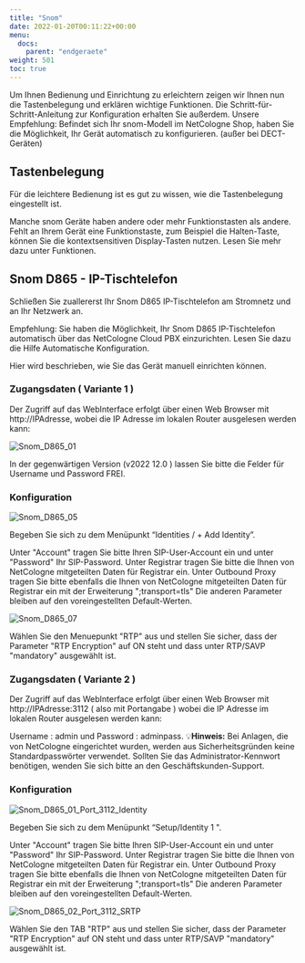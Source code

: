 ```yaml
---
title: "Snom"
date: 2022-01-20T00:11:22+00:00
menu:
  docs:
    parent: "endgeraete"
weight: 501
toc: true
---
```


Um Ihnen Bedienung und Einrichtung zu erleichtern zeigen wir Ihnen nun die Tastenbelegung und erklären wichtige Funktionen. Die Schritt-für-Schritt-Anleitung zur Konfiguration erhalten Sie außerdem. Unsere Empfehlung: Befindet sich Ihr snom-Modell im NetCologne Shop, haben Sie die Möglichkeit, Ihr Gerät automatisch zu konfigurieren. (außer bei DECT-Geräten)


## Tastenbelegung

Für die leichtere Bedienung ist es gut zu wissen, wie die Tastenbelegung eingestellt ist.

Manche snom Geräte haben andere oder mehr Funktionstasten als andere. Fehlt an Ihrem Gerät eine Funktionstaste, zum Beispiel die Halten-Taste, können Sie die kontextsensitiven Display-Tasten nutzen. Lesen Sie mehr dazu unter Funktionen.

## Snom D865 - IP-Tischtelefon 

Schließen Sie zuallererst Ihr Snom D865 IP-Tischtelefon am Stromnetz und an Ihr Netzwerk an.

Empfehlung: Sie haben die Möglichkeit, Ihr Snom D865 IP-Tischtelefon automatisch über das NetCologne 
Cloud PBX einzurichten. Lesen Sie dazu die Hilfe Automatische Konfiguration.

Hier wird beschrieben, wie Sie das Gerät manuell einrichten können.

### Zugangsdaten ( Variante 1 )

Der Zugriff auf das WebInterface erfolgt über einen Web Browser mit http://IPAdresse, 
wobei die IP Adresse im lokalen Router ausgelesen werden kann:


![Snom_D865_01](https://github.com/NetCologne/cloudpbx-docs/assets/99875491/f94d6776-dd08-4d0e-b53e-c15842eaa1c0)

In der gegenwärtigen Version (v2022 12.0 ) lassen Sie bitte die Felder für Username und Password FREI.

### Konfiguration


![Snom_D865_05](https://github.com/NetCologne/cloudpbx-docs/assets/99875491/4553f0bf-8a1b-417f-b470-8116dfb684c9)


Begeben Sie sich zu dem Menüpunkt “Identities / + Add Identity”. 

Unter "Account" tragen Sie bitte Ihren SIP-User-Account ein und unter "Password" Ihr SIP-Password.
Unter Registrar tragen Sie bitte die Ihnen von NetCologne mitgeteilten Daten für Registrar ein.
Unter Outbound Proxy tragen Sie bitte ebenfalls die Ihnen von NetCologne mitgeteilten Daten für Registrar ein
mit der Erweiterung ";transport=tls"
Die anderen Parameter bleiben auf den voreingestellten Default-Werten.



![Snom_D865_07](https://github.com/NetCologne/cloudpbx-docs/assets/99875491/dc0e0390-3a10-482d-9302-2ae450673a51)



Wählen Sie den Menuepunkt "RTP" aus und stellen Sie sicher, dass der 
Parameter "RTP Encryption" auf ON steht und dass unter RTP/SAVP "mandatory" ausgewählt ist.

### Zugangsdaten ( Variante 2 )

Der Zugriff auf das WebInterface erfolgt über einen Web Browser mit http://IPAdresse:3112 ( also mit Portangabe ) 
wobei die IP Adresse im lokalen Router ausgelesen werden kann:




Username : admin und Password : adminpass.
💡**Hinweis:** Bei Anlagen, die von NetCologne eingerichtet wurden, werden aus Sicherheitsgründen keine Standardpasswörter verwendet. Sollten Sie das Administrator-Kennwort benötigen, wenden Sie sich bitte an den Geschäftskunden-Support.


### Konfiguration

![Snom_D865_01_Port_3112_Identity](https://github.com/NetCologne/cloudpbx-docs/assets/99875491/cb13acdd-8903-4d79-b2eb-23f61762b4c3)


Begeben Sie sich zu dem Menüpunkt “Setup/Identity 1 ". 

Unter "Account" tragen Sie bitte Ihren SIP-User-Account ein und unter "Password" Ihr SIP-Password.
Unter Registrar tragen Sie bitte die Ihnen von NetCologne mitgeteilten Daten für Registrar ein.
Unter Outbound Proxy tragen Sie bitte ebenfalls die Ihnen von NetCologne mitgeteilten Daten für Registrar ein
mit der Erweiterung ";transport=tls"
Die anderen Parameter bleiben auf den voreingestellten Default-Werten.

![Snom_D865_02_Port_3112_SRTP](https://github.com/NetCologne/cloudpbx-docs/assets/99875491/46e456f7-e400-4df4-93e6-ecfe3a6d2796)

Wählen Sie den TAB "RTP" aus und stellen Sie sicher, dass der 
Parameter "RTP Encryption" auf ON steht und dass unter RTP/SAVP "mandatory" ausgewählt ist.

